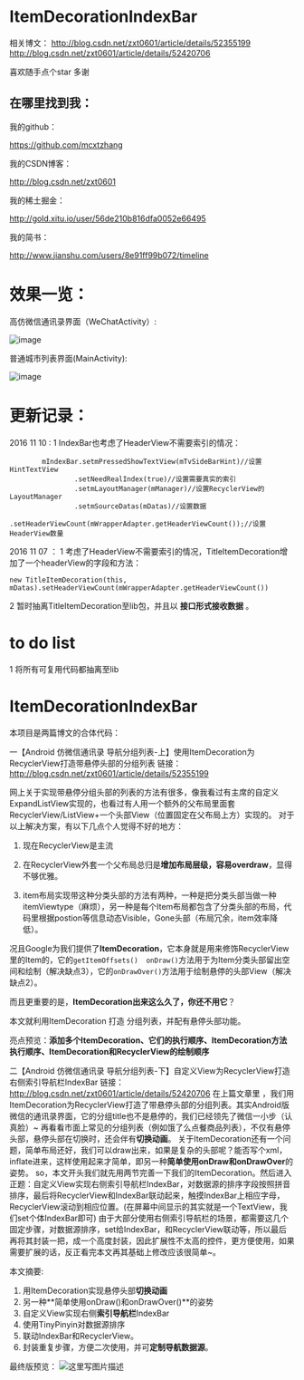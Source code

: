 # ItemDecorationIndexBar
相关博文：
http://blog.csdn.net/zxt0601/article/details/52355199
http://blog.csdn.net/zxt0601/article/details/52420706

喜欢随手点个star 多谢 

##  在哪里找到我：
我的github：

https://github.com/mcxtzhang

我的CSDN博客：

http://blog.csdn.net/zxt0601

我的稀土掘金：

http://gold.xitu.io/user/56de210b816dfa0052e66495

我的简书：

http://www.jianshu.com/users/8e91ff99b072/timeline

# 效果一览：
高仿微信通讯录界面（WeChatActivity）:

![image](https://github.com/mcxtzhang/ItemDecorationIndexBar/blob/master/gif/weixin.gif)

普通城市列表界面(MainActivity):

![image](https://github.com/mcxtzhang/ItemDecorationIndexBar/blob/master/gif/citylist)


# 更新记录：
2016 11 10 :
1 IndexBar也考虑了HeaderView不需要索引的情况：
```
        mIndexBar.setmPressedShowTextView(mTvSideBarHint)//设置HintTextView
                .setNeedRealIndex(true)//设置需要真实的索引
                .setmLayoutManager(mManager)//设置RecyclerView的LayoutManager
                .setmSourceDatas(mDatas)//设置数据
                .setHeaderViewCount(mWrapperAdapter.getHeaderViewCount());//设置HeaderView数量
```

2016 11 07 ：
1 考虑了HeaderView不需要索引的情况，TitleItemDecoration增加了一个headerView的字段和方法：
```
new TitleItemDecoration(this, mDatas).setHeaderViewCount(mWrapperAdapter.getHeaderViewCount())
```
2 暂时抽离TitleItemDecoration至lib包，并且以 **接口形式接收数据** 。


# to do list
1 将所有可复用代码都抽离至lib


# ItemDecorationIndexBar
本项目是两篇博文的合体代码：

一【Android 仿微信通讯录 导航分组列表-上】使用ItemDecoration为RecyclerView打造带悬停头部的分组列表
链接：http://blog.csdn.net/zxt0601/article/details/52355199


网上关于实现带悬停分组头部的列表的方法有很多，像我看过有主席的自定义ExpandListView实现的，也看过有人用一个额外的父布局里面套 RecyclerView/ListView+一个头部View（位置固定在父布局上方）实现的。
对于以上解决方案，有以下几点个人觉得不好的地方：

1. 现在RecyclerView是主流

2. 在RecyclerView外套一个父布局总归是**增加布局层级，容易overdraw**，显得不够优雅。

3. item布局实现带这种分类头部的方法有两种，一种是把分类头部当做一种itemViewtype（麻烦），另一种是每个Item布局都包含了分类头部的布局，代码里根据postion等信息动态Visible，Gone头部（布局冗余，item效率降低）。

况且Google为我们提供了**ItemDecoration**，它本身就是用来修饰RecyclerView里的Item的，它的```getItemOffsets()  onDraw()```方法用于为Item分类头部留出空间和绘制（解决缺点3），它的```onDrawOver()```方法用于绘制悬停的头部View（解决缺点2）。

而且更重要的是，**ItemDecoration出来这么久了，你还不用它**？

本文就利用ItemDecoration 打造 分组列表，并配有悬停头部功能。


亮点预览：**添加多个ItemDecoration、它们的执行顺序、ItemDecoration方法执行顺序、ItemDecoration和RecyclerView的绘制顺序**


二【Android 仿微信通讯录 导航分组列表-下】自定义View为RecyclerView打造右侧索引导航栏IndexBar
链接： http://blog.csdn.net/zxt0601/article/details/52420706
在上篇文章里
，我们用ItemDecoration为RecyclerView打造了带悬停头部的分组列表。其实Android版微信的通讯录界面，它的分组title也不是悬停的，我们已经领先了微信一小步（认真脸）~
再看看市面上常见的分组列表（例如饿了么点餐商品列表），不仅有悬停头部，悬停头部在切换时，还会伴有**切换动画**。
关于ItemDecoration还有一个问题，简单布局还好，我们可以draw出来，如果是复杂的头部呢？能否写个xml，inflate进来，这样使用起来才简单，即另一种**简单使用onDraw和onDrawOver**的姿势。
so，本文开头我们就先用两节完善一下我们的ItemDecoration。然后进入正题：自定义View实现右侧索引导航栏IndexBar，对数据源的排序字段按照拼音排序，最后将RecyclerView和IndexBar联动起来，触摸IndexBar上相应字母，RecyclerView滚动到相应位置。(在屏幕中间显示的其实就是一个TextView，我们set个体IndexBar即可)
由于大部分使用右侧索引导航栏的场景，都需要这几个固定步骤，对数据源排序，set给IndexBar，和RecyclerView联动等，所以最后再将其封装一把，成一个高度封装，因此扩展性不太高的控件，更方便使用，如果需要扩展的话，反正看完本文再其基础上修改应该很简单~。

本文摘要:
 1. 用ItemDecoration实现悬停头部**切换动画**
 2. 另一种**简单使用onDraw()和onDrawOver()**的姿势
 3. 自定义View实现右侧**索引导航栏**IndexBar
 4. 使用TinyPinyin对数据源排序
 5. 联动IndexBar和RecyclerView。
 6. 封装重复步骤，方便二次使用，并可**定制导航数据源**。
 
 最终版预览：
![这里写图片描述](http://img.blog.csdn.net/20160905233755209)
